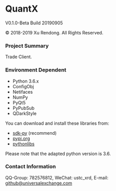# QuantX
V0.1.0-Beta Build 20190905

© 2018-2019 Xu Rendong. All Rights Reserved.

### Project Summary
Trade Client.

### Environment Dependent
 - Python 3.6.x
 - ConfigObj
 - Netifaces
 - NumPy
 - PyQt5
 - PyPubSub
 - QDarkStyle

You can download and install these libraries from:
 - [sdk-py](https://github.com/universal-exchange/sdk-py "sdk-py") (recommend)
 - [pypi.org](https://pypi.org/ "pypi.org")
 - [pythonlibs](https://www.lfd.uci.edu/~gohlke/pythonlibs/ "pythonlibs")

Please note that the adapted python version is 3.6.

### Contact Information
QQ-Group: 782576812, WeChat: ustc_xrd, E-mail: github@universalexchange.com
